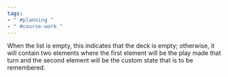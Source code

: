 ```yaml
---
tags:
- " #planning "
- " #course-work "
---
```


When the list is empty, this indicates that the deck is empty; otherwise, it will contain two elements where the first element will be the play made that turn and the second element will be the custom state that is to be remembered.
